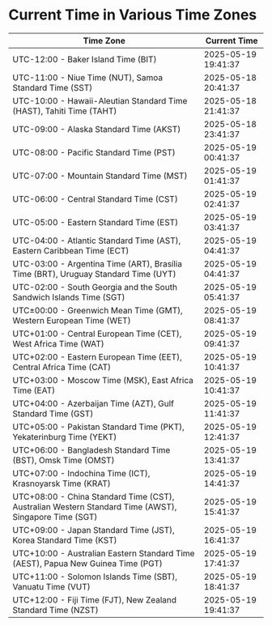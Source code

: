 # Current Time in Various Time Zones

| Time Zone | Current Time |
|-----------|--------------|
| UTC-12:00 - Baker Island Time (BIT) | 2025-05-19 19:41:37 |
| UTC-11:00 - Niue Time (NUT), Samoa Standard Time (SST) | 2025-05-18 20:41:37 |
| UTC-10:00 - Hawaii-Aleutian Standard Time (HAST), Tahiti Time (TAHT) | 2025-05-18 21:41:37 |
| UTC-09:00 - Alaska Standard Time (AKST) | 2025-05-18 23:41:37 |
| UTC-08:00 - Pacific Standard Time (PST) | 2025-05-19 00:41:37 |
| UTC-07:00 - Mountain Standard Time (MST) | 2025-05-19 01:41:37 |
| UTC-06:00 - Central Standard Time (CST) | 2025-05-19 02:41:37 |
| UTC-05:00 - Eastern Standard Time (EST) | 2025-05-19 03:41:37 |
| UTC-04:00 - Atlantic Standard Time (AST), Eastern Caribbean Time (ECT) | 2025-05-19 04:41:37 |
| UTC-03:00 - Argentina Time (ART), Brasília Time (BRT), Uruguay Standard Time (UYT) | 2025-05-19 04:41:37 |
| UTC-02:00 - South Georgia and the South Sandwich Islands Time (SGT) | 2025-05-19 05:41:37 |
| UTC±00:00 - Greenwich Mean Time (GMT), Western European Time (WET) | 2025-05-19 08:41:37 |
| UTC+01:00 - Central European Time (CET), West Africa Time (WAT) | 2025-05-19 09:41:37 |
| UTC+02:00 - Eastern European Time (EET), Central Africa Time (CAT) | 2025-05-19 10:41:37 |
| UTC+03:00 - Moscow Time (MSK), East Africa Time (EAT) | 2025-05-19 10:41:37 |
| UTC+04:00 - Azerbaijan Time (AZT), Gulf Standard Time (GST) | 2025-05-19 11:41:37 |
| UTC+05:00 - Pakistan Standard Time (PKT), Yekaterinburg Time (YEKT) | 2025-05-19 12:41:37 |
| UTC+06:00 - Bangladesh Standard Time (BST), Omsk Time (OMST) | 2025-05-19 13:41:37 |
| UTC+07:00 - Indochina Time (ICT), Krasnoyarsk Time (KRAT) | 2025-05-19 14:41:37 |
| UTC+08:00 - China Standard Time (CST), Australian Western Standard Time (AWST), Singapore Time (SGT) | 2025-05-19 15:41:37 |
| UTC+09:00 - Japan Standard Time (JST), Korea Standard Time (KST) | 2025-05-19 16:41:37 |
| UTC+10:00 - Australian Eastern Standard Time (AEST), Papua New Guinea Time (PGT) | 2025-05-19 17:41:37 |
| UTC+11:00 - Solomon Islands Time (SBT), Vanuatu Time (VUT) | 2025-05-19 18:41:37 |
| UTC+12:00 - Fiji Time (FJT), New Zealand Standard Time (NZST) | 2025-05-19 19:41:37 |
